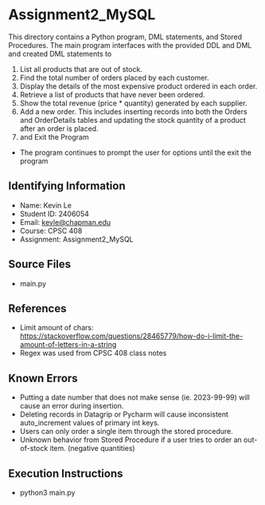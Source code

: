 # Assignment2_MySQL
This directory contains a Python program, DML statements, and Stored Procedures.
The main program interfaces with the provided DDL and DML and created DML statements to
1. List all products that are out of stock.
2. Find the total number of orders placed by each customer.
3. Display the details of the most expensive product ordered in each order. 
4. Retrieve a list of products that have never been ordered. 
5. Show the total revenue (price * quantity) generated by each supplier.
6. Add a new order. This includes inserting records into both the Orders and OrderDetails tables and updating the stock quantity of a product after an order is placed.
7. and Exit the Program

* The program continues to prompt the user for options until the exit the program

## Identifying Information

* Name: Kevin Le
* Student ID: 2406054
* Email: kevle@chapman.edu
* Course: CPSC 408
* Assignment: Assignment2_MySQL

## Source Files

* main.py

## References

* Limit amount of chars: https://stackoverflow.com/questions/28465779/how-do-i-limit-the-amount-of-letters-in-a-string
* Regex was used from CPSC 408 class notes

## Known Errors

* Putting a date number that does not make sense (ie. 2023-99-99) will cause an error during insertion.
* Deleting records in Datagrip or Pycharm will cause inconsistent auto_increment values of primary int keys.
* Users can only order a single item through the stored procedure.
* Unknown behavior from Stored Procedure if a user tries to order an out-of-stock item. (negative quantities)

## Execution Instructions

* python3 main.py

